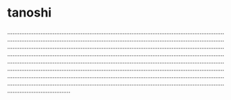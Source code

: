 # tanoshi

....................................................................................................................................................................................................................................................................................................................................................................................................................................................................................................................................................................................................................................................................................................................................................................................................................................................................................................................................................................................................................................................................